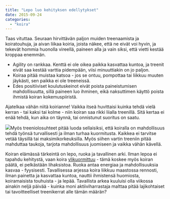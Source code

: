 ```yaml
---
title: "Lepo luo kehityksen edellytykset"
date: 2015-09-24
categories: 
  - "koira"
---
```


Taas vituttaa. Seuraan hirvittävän paljon muiden treenaamista ja koiratouhuja, ja aivan liikaa koiria, joista näkee, että ne eivät voi hyvin, ja tekevät hommia huonolla vireellä, paineen alla ja vain siksi, että vietti kestää kroppaa enemmän.

<!--more-->

- Agility on rankkaa. Kenttä ei ole oikea paikka kasvattaa kuntoa, ja treenit eivät saa kestää varttia pidempään, viisi minuuttiakin on jo paljon.
- Koiraa pitää muistaa katsoa - jos se ontuu, pompottaa tai liikkuu muuten jäykästi, sen paikka ei ole treeneissä.
- Edes positiiviset koulutuskeinot eivät poista paineistumisen mahdollisuutta, sillä paineen luo ihminen, eikä naksuttimen käyttö poista ihmistä koiran kokemuspiiristä.

Ajatelkaa vähän niitä koirianne! Vaikka itseä huvittaisi kuinka tehdä vielä kerran - tai kaksi tai kolme - niin koiran saa rikki liialla treenillä. Sitä kertaa ei enää tehdä, kun aika on täynnä, tai onnistunut suoritus on saatu.

![](images/P1014877-e1443075932250-250x188.jpg)Myös treeniolosuhteet pitää luoda sellaisiksi, että koiralla on mahdollisuus tehdä työnsä turvallisesti ja ilman turhaa kuormitusta. Kaikkea ei tarvitse vetää täysillä tai maksimikorkeuksilla. Myös siihen vartin treeniin pitää mahduttaa taukoja, tarjota mahdollisuus juomiseen ja vaikka vähän kävellä.

Koiran elämässä tärkeintä on lepo, ruoka ja tavallinen arki. Ilman lepoa ei tapahdu kehitystä, vaan koira [ylikuormittuu](https://www.katiska.eu/terveys/hermostollinen-ylikunto/) - tämä koskee myös koiran päätä, ei pelkästään lihaksistoa. Ruoka antaa energiaa ja mahdollisuuksia kasvaa - fyysisesti. Tavallisessa arjessa koira liikkuu maastossa rennosti, ilman painetta ja kasvattaa kuntoa, nauttii ihmistensä huomiosta, koiramaisista touhuista - ja lepää. Tavallista arkea kuuluisi olla viikossa ainakin neljä päivää - kuinka moni aktiiviharrastaja malttaa pitää lajikohtaiset tai tavoitteelliset treenikerrat alle tämän määrän?
